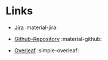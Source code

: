 # Links

* [Jira](https://group-expense-manager.atlassian.net/jira/software/projects/GEM/boards/1/backlog) :material-jira:

* [Github-Repository](https://github.com/Group-Expense-Manager) :material-github:

* [Overleaf](https://www.overleaf.com/project/65f4478e6a8150e19ed6b4da) :simple-overleaf:

